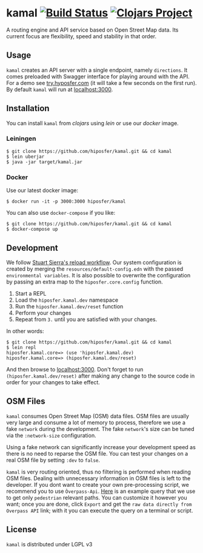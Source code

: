 # kamal [![Build Status](https://travis-ci.org/hiposfer/kamal.svg?branch=master)](https://travis-ci.org/hiposfer/kamal) [![Clojars Project](https://img.shields.io/clojars/v/hiposfer/kamal.svg)](https://clojars.org/hiposfer/kamal)

A routing engine and API service based on Open Street Map data. Its current focus are flexibility, speed and stability in that order.

## Usage
`kamal` creates an API server with a single endpoint, namely `directions`. It comes preloaded with Swagger interface for playing around with the API. For a demo see [try.hyposfer.com](http://try.hiposfer.com/index.html) (it will take a few seconds on the first run). By default `kamal` will run at [localhost:3000](http://localhost:3000).

## Installation
You can install `kamal` from _clojars_ using _lein_ or use our _docker_ image.

### Leiningen
```
$ git clone https://github.com/hiposfer/kamal.git && cd kamal
$ lein uberjar
$ java -jar target/kamal.jar
```

### Docker
Use our latest docker image:

    $ docker run -it -p 3000:3000 hiposfer/kamal

You can also use `docker-compose` if you like:

    $ git clone https://github.com/hiposfer/kamal.git && cd kamal
    $ docker-compose up

## Development
We follow [Stuart Sierra's reload workflow](https://github.com/stuartsierra/component). Our system configuration is created by merging the `resources/default-config.edn` with the passed `environmental variables`. It is also possible to overwrite the configuration by passing an extra map to the `hiposfer.core.config` function.

1. Start a REPL
2. Load the `hiposfer.kamal.dev` namespace
3. Run the `hiposfer.kamal.dev/reset` function
4. Perform your changes
5. Repeat from `3.` until you are satisfied with your changes.

In other words:
```
$ git clone https://github.com/hiposfer/kamal.git && cd kamal
$ lein repl
hiposfer.kamal.core=> (use 'hiposfer.kamal.dev)
hiposfer.kamal.core=> (hiposfer.kamal.dev/reset)
```
And then browse to [localhost:3000](http://localhost:3000). Don't forget to run `(hiposfer.kamal.dev/reset)` after making any change to the source code in order for your changes to take effect.

## OSM Files
`kamal` consumes Open Street Map (OSM) data files. OSM files are usually very large and consume a lot of memory to process, therefore we use a fake `network` during the development. The fake `network`'s size can be tuned via the `:network-size` configuration. 

Using a fake network can significantly increase your development speed as there is
no need to reparse the OSM file. You can test your changes on a real OSM file by
setting `:dev` to `false`.

`kamal` is very routing oriented, thus no filtering is performed when reading
OSM files. Dealing with unnecessary information in OSM files is left to the
developer. If you dont want to create your own pre-processing script, we recommend
you to use `Òverpass-Api`. [Here](http://overpass-turbo.eu/s/sHu) is an example
query that we use to get only `pedestrian` relevant paths. You can customize it
however you want; once you are done, click `Export` and get the `raw data directly from Overpass API` link;
 with it you can execute the query on a terminal or script.

## License
`kamal` is distributed under LGPL v3
